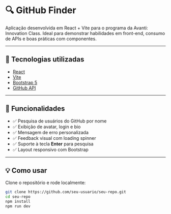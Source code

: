 # 🔍 GitHub Finder

Aplicação desenvolvida em React + Vite para o programa da Avanti: Innovation Class. Ideal para demonstrar habilidades em front-end, consumo de APIs e boas práticas com componentes.

---

## 🚀 Tecnologias utilizadas

- [React](https://react.dev/)
- [Vite](https://vitejs.dev/)
- [Bootstrap 5](https://getbootstrap.com/)
- [GitHub API](https://docs.github.com/en/rest/users/users)

---

## 📸 Funcionalidades

- ✅ Pesquisa de usuários do GitHub por nome
- ✅ Exibição de avatar, login e bio
- ✅ Mensagem de erro personalizada
- ✅ Feedback visual com loading spinner
- ✅ Suporte à tecla **Enter** para pesquisa
- ✅ Layout responsivo com Bootstrap

---

## 💡 Como usar

Clone o repositório e rode localmente:

```bash
git clone https://github.com/seu-usuario/seu-repo.git
cd seu-repo
npm install
npm run dev
